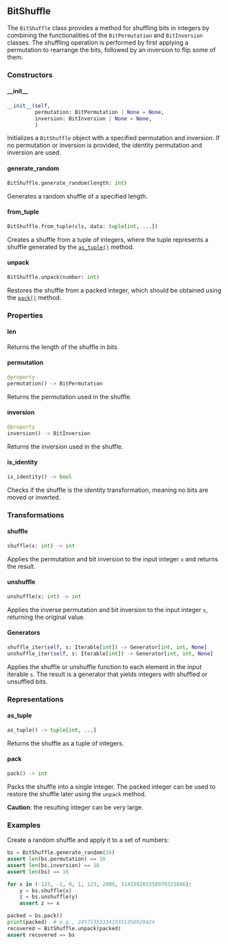 ## BitShuffle
The `BitShuffle` class provides a method for shuffling bits in integers by combining the functionalities of the `BitPermutation` and `BitInversion` classes. The shuffling operation is performed by first applying a permutation to rearrange the bits, followed by an inversion to flip some of them.

### Constructors
#### \_\_init__
```python
__init__(self, 
         permutation: BitPermutation | None = None,
         inversion: BitInversion | None = None,
         )
```
Initializes a `BitShuffle` object with a specified permutation and inversion. If no permutation or inversion is provided, the identity permutation and inversion are used.

#### generate_random
```python
BitShuffle.generate_random(length: int)
```
Generates a random shuffle of a specified length.

#### from_tuple
```python
BitShuffle.from_tuple(cls, data: tuple[int, ...])
```
Creates a shuffle from a tuple of integers, where the tuple represents a shuffle generated by the [`as_tuple()`](#as_tuple) method. 

#### unpack
```python
BitShuffle.unpack(number: int)
```
Restores the shuffle from a packed integer, which should be obtained using the [`pack()`](#pack) method.

### Properties
#### len
Returns the length of the shuffle in bits.

#### permutation
```python
@property
permutation() -> BitPermutation
```
Returns the permutation used in the shuffle.

#### inversion
```python
@property
inversion() -> BitInversion
```
Returns the inversion used in the shuffle.

#### is_identity
```python
is_identity() -> bool
```
Checks if the shuffle is the identity transformation, meaning no bits are moved or inverted.

### Transformations
#### shuffle
```python
shuffle(x: int) -> int
```
Applies the permutation and bit inversion to the input integer `x` and returns the result. 

#### unshuffle
```python
unshuffle(x: int) -> int
```
Applies the inverse permutation and bit inversion to the input integer `x`, returning the original value.

#### Generators 
```python
shuffle_iter(self, s: Iterable[int]) -> Generator[int, int, None]
unshuffle_iter(self, s: Iterable[int]) -> Generator[int, int, None]
```
Applies the shuffle or unshuffle function to each element in the input iterable `s`. The result is a generator that yields integers with shuffled or unsuffled bits.

### Representations
#### as_tuple
```python
as_tuple() -> tuple[int, ...]
```
Returns the shuffle as a tuple of integers.

#### pack
```python
pack() -> int
```
Packs the shuffle into a single integer. The packed integer can be used to restore the shuffle later using the `unpack` method.

**Caution**: the resulting integer can be very large.

### Examples
Create a random shuffle and apply it to a set of numbers:
```python
bs = BitShuffle.generate_random(16)
assert len(bs.permutation) == 16
assert len(bs.inversion) == 16
assert len(bs) == 16

for x in (-123, -1, 0, 1, 123, 2009, 314159265358979323846):
    y = bs.shuffle(x)
    z = bs.unshuffle(y)
    assert z == x

packed = bs.pack()
print(packed)  # e.g., 2457135333419351350929424
recovered = BitShuffle.unpack(packed)
assert recovered == bs
```

